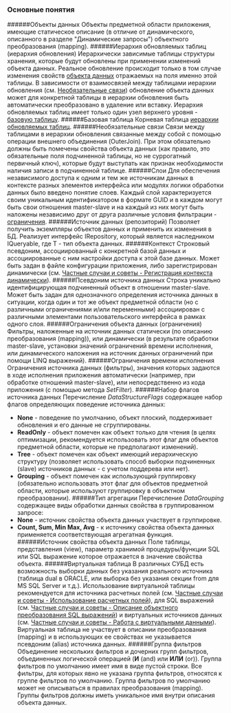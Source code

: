 ### Основные понятия
######Объекты данных
Объекты предметной области приложения, имеющие статическое описание (в отличие от динамического, описанного в разделе "Динамические запросы") объектного преобразования (mapping).
######Иерархия обновляемых таблиц (иерархия обновления)
Иерархически зависимые таблицы структуры хранения, которые будут обновлены при применении изменений объекта данных. Реальное обновление происходит только в том случае изменения свойств [объекта данных](#Объекты-данных) отражаемых на поля именно этой таблицы. В зависимости от взаимосвязей между таблицами иерархии обновления (см. [Необязательные связи](#Необязательные-связи)) обновление объекта данных может для конкретной таблицы в иерархии обновления быть автоматически преобразовано в удаление или вставку. Иерархия обновляемых таблиц имеет только один узел верхнего уровня - [базовую таблицу](#Базовая-таблица).
######Базовая таблица
Корневая таблица [иерархии обновляемых таблиц](#Иерархия-обновляемых-таблиц-(иерархия-обновления)).
######Необязательные связи
Связи между таблицами в иерархии обновления связанные между собой с помощью операции внешнего объединения (OuterJoin). При этом обязательно должны быть помечены свойства объекта данных (как правило, это обязательные поля подчиненной таблицы, но не суррогатный первичный ключ), которые будут выступать как признак необходимости наличия записи в подчиненной таблице.
######Слои
Для обеспечения независимого доступа к одним и тем же источникам данных в контексте разных элементов интерфейса или модулях логики обработки данных было введено понятие слоев. Каждый слой характеризуется своим уникальным идентификатором в формате GUID и в каждом могут быть свои отношения master-slave и на каждый из них могут быть наложены независимо друг от друга различные условия фильтрации - [ограничения](#Ограничения-объекта-данных-(ограничения)).
######Источник данных (репозиторий)
Позволяет получить экземпляры объектов данных и применить их изменения в БД. Реализует интерфейс IRepository<T>, который является наследником IQueryable<T>, где T - тип объекта данных.
######Контекст
Cтроковый псевдоним, ассоциированный с конкретной базой данных и ассоциированные с ним настройки доступа к этой базе данных. Может быть задан в файле конфигурации приложения, либо зарегистрирован динамически (см. [Частные случаи и советы - Регистрация контекста динамически](./tips_and_triks.md#Регистрация-контекста-динамически)).
######Псевдоним источника данных
Строка уникально идентифицирующая подчиненный объект в отношении master-slave. Может быть задан для однозначного определения источника данных в ситуации, когда один и тот же объект предметной области (но с различными ограничениями и/или переменными) ассоциирован с различными элементами пользовательского интерфейса в рамках одного слоя.
######Ограничения объекта данных (ограничения)
Фильтры, наложенные на источник данных статически (по описанию преобразования (mapping)), или динамически (в результате обработки master-slave, установки значений ограничений времени исполнения, или динамического наложения на источник данных ограничений при помощи LINQ выражений).
######Ограничения времени исполнения
Ограничения источника данных (фильтры), значения которых задаются в ходе исполнения приложения автоматически (например, при обработке отношений master-slave), или непосредственно из кода приложения (с помощью метода *SetFilter*).
######Набор флагов источника данных
Перечисление *DataStructureFlags* содержащее набор флагов определяющих поведение источника данных:
* **None** - поведение по умолчанию, объект плоский, поддерживает обновления и его данные не сгруппированы.
* **ReadOnly** - объект помечен как объект только для чтения (в целях оптимизации, рекомендуется использовать этот флаг для объектов предметной области, которые не предполагают изменений).
* **Tree** - объект помечен как объект имеющий иерархическую структуру (позволяет использовать способ выборки подчиненных (slave) источников данных - с учетом поддерева или нет).
* **Grouping** - объект помечен как использующий группировку (обязательно использовать этот флаг для объектов предметной области, которые используют группировку в объектном преобразовании).
######Тип агрегации
Перечисление *DataGrouping* содержащее виды обработки данных свойства в группированном запросе:
* **None** - источник свойства объекта данных участвует в группировке.
* **Count, Sum, Min Max, Avg** - к источнику свойства объекта данных применяется соответствующая агрегатная функция.
######Источник свойства объекта данных
Поле таблицы, представления (view), параметр хранимой процедуры/функции SQL или SQL выражение которое отражается в значение свойства объекта.
######Виртуальная таблица
В различных СУБД есть возможность выборки данных без указания реального источника (таблица dual в ORACLE, или выборка без указания секции from для MS SQL Server и т.д.). Использование виртуальной таблицы рекомендуется для источника расчетных полей (см. [Частные случаи и советы - Использование расчетных полей](./tips_and_triks.md#Использование-расчетных-полей)), для SQL выражений (см. [Частные случаи и советы - Описание объектного преобразования SQL выражений](./tips_and_triks.md#Описание-объектного-преобразования-SQL-выражений)) и виртуальных источников данных (см. [Частные случаи и советы - Работа с виртуальными данными](./tips_and_triks.md#Работа-с-виртуальными-данными)). Виртуальная таблица не участвует в описании преобразования (mapping) и в использующих ее свойствах не указывается псевдоним (alias) источника данных.
######Группа фильтров
Объединение нескольких фильтров и дочерних групп фильтров, объединенных логической операцией (**И** (and) или **ИЛИ** (or)). Группа фильтров по умолчанию имеет имя в виде пустой строки. Все фильтры, для которых явно не указана группа фильтров, относятся к группе фильтров по умолчанию. Группа фильтров по умолчанию может не описываться в правилах преобразования (mapping). Группы фильтров должны иметь уникальное имя внутри описания объекта данных.
